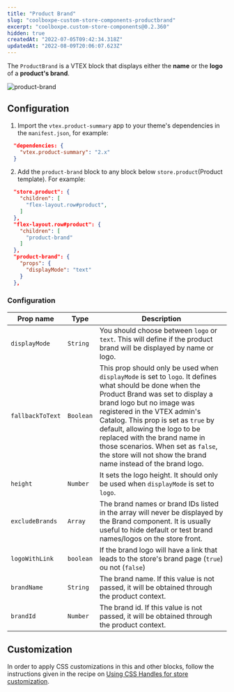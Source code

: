 ```yaml
---
title: "Product Brand"
slug: "coolboxpe-custom-store-components-productbrand"
excerpt: "coolboxpe.custom-store-components@0.2.360"
hidden: true
createdAt: "2022-07-05T09:42:34.318Z"
updatedAt: "2022-08-09T20:06:07.623Z"
---
```

The `ProductBrand` is a VTEX block that displays either the **name** or the **logo** of a **product's brand**.

![product-brand](https://user-images.githubusercontent.com/52087100/70259346-bb081f80-176c-11ea-84db-5785c45829ce.png)


## Configuration

1. Import the `vtex.product-summary` app to your theme's dependencies in the `manifest.json`, for example:

```json
  "dependencies: {
    "vtex.product-summary": "2.x"
  }
```

2. Add the `product-brand` block to any block below `store.product`(Product template). For example:


```json
  "store.product": {
    "children": [
      "flex-layout.row#product",
    ]
  },
  "flex-layout.row#product": {
    "children": [
      "product-brand"
    ]
  },
  "product-brand": {
    "props": {
      "displayMode": "text"
    }
  },
```


### Configuration

| Prop name | Type | Description |
| --- | --- | --- |
| `displayMode` | `String` | You should choose between `logo` or `text`. This will define if the product brand will be displayed by name or logo. |
| `fallbackToText` | `Boolean` |  This prop should only be used when `displayMode` is set to `logo`. It defines what should be done when the Product Brand was set to display a brand logo but no image was registered in the VTEX admin's Catalog. This prop is set as `true` by default, allowing the logo to be replaced with the brand name in those scenarios. When set as `false`, the store will not show the brand name instead of the brand logo. |
| `height` | `Number` | It sets the logo height. It should only be used when `displayMode` is set to `logo`. |
| `excludeBrands` | `Array` | The brand names or brand IDs listed in the array will never be displayed by the Brand component. It is usually useful to hide default or test brand names/logos on the store front. |
| `logoWithLink` | `boolean` | If the brand logo will have a link that leads to the store's brand page (`true`) ou not (`false`) |
| `brandName` | `String` | The brand name. If this value is not passed, it will be obtained through the product context. |
| `brandId` | `Number` | The brand id. If this value is not passed, it will be obtained through the product context. |

## Customization 

In order to apply CSS customizations in this and other blocks, follow the instructions given in the recipe on [Using CSS Handles for store customization](https://vtex.io/docs/recipes/style/using-css-handles-for-store-customization).